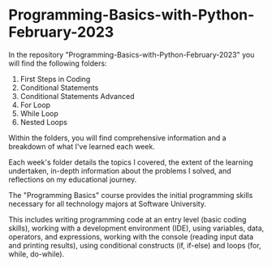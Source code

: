 # Programming-Basics-with-Python-February-2023

In the repository "Programming-Basics-with-Python-February-2023" you will find the following folders:

1. First Steps in Coding
2. Conditional Statements
3. Conditional Statements Advanced
4. For Loop
5. While Loop
6. Nested Loops

Within the folders, you will find comprehensive information and a breakdown of what I've learned each week. 

Each week's folder details the topics I covered, the extent of the learning undertaken, in-depth information about the problems I solved,
and reflections on my educational journey.

The "Programming Basics" course provides the initial programming skills necessary for all technology majors at Software University. 

This includes writing programming code at an entry level (basic coding skills), working with a development environment (IDE), 
using variables, data, operators, and expressions, working with the console (reading input data and printing results), 
using conditional constructs (if, if-else) and loops (for, while, do-while).


